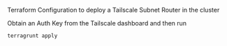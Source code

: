 Terraform Configuration to deploy a Tailscale Subnet Router in the cluster

Obtain an Auth Key from the Tailscale dashboard and then run

```
terragrunt apply
```